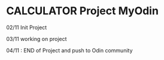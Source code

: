 
# CALCULATOR Project MyOdin

<p>02/11 Init Project</p>
<p>03/11 working on project</p>
<p>04/11 : END of Project and push to Odin community</p>
